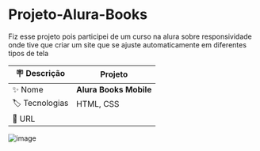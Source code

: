 # Projeto-Alura-Books
Fiz esse projeto pois participei de um curso na alura sobre responsividade onde tive que criar um site que se ajuste automaticamente em diferentes tipos de tela 

| :placard: Descrição |  Projeto    |
| -------------  | --- |
| :sparkles: Nome        | **Alura Books Mobile**
| :label: Tecnologias | HTML, CSS
| :rocket: URL         | 


![image](https://github.com/duduveras/projeto-alura-books-mobile/assets/126736702/6c9633a0-ca8e-47bb-bb25-7983b1d51f60)
